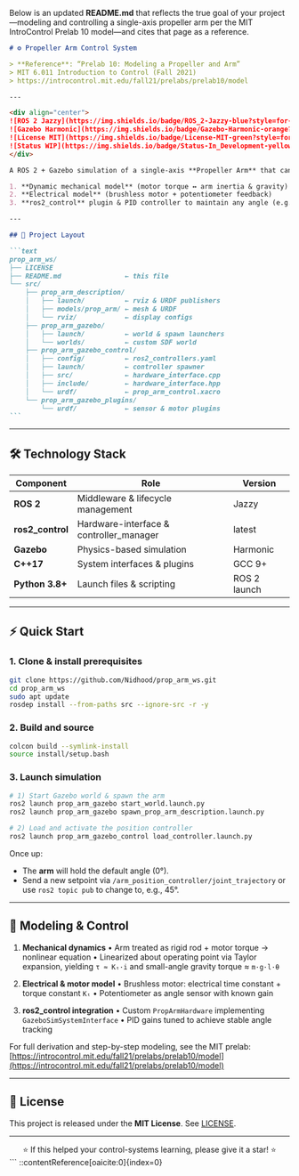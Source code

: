 Below is an updated **README.md** that reflects the true goal of your project—modeling and controlling a single-axis propeller arm per the MIT IntroControl Prelab 10 model—and cites that page as a reference.

````markdown
# ⚙️ Propeller Arm Control System

> **Reference**: “Prelab 10: Modeling a Propeller and Arm”  
> MIT 6.011 Introduction to Control (Fall 2021)  
> https://introcontrol.mit.edu/fall21/prelabs/prelab10/model

---

<div align="center">
![ROS 2 Jazzy](https://img.shields.io/badge/ROS_2-Jazzy-blue?style=for-the-badge&logo=ros)
![Gazebo Harmonic](https://img.shields.io/badge/Gazebo-Harmonic-orange?style=for-the-badge&logo=gazebo)
![License MIT](https://img.shields.io/badge/License-MIT-green?style=for-the-badge)
![Status WIP](https://img.shields.io/badge/Status-In_Development-yellow?style=for-the-badge)
</div>

A ROS 2 + Gazebo simulation of a single-axis **Propeller Arm** that can hold a specified angle against gravity using a closed-loop controller. We implement:

1. **Dynamic mechanical model** (motor torque ↔ arm inertia & gravity)
2. **Electrical model** (brushless motor + potentiometer feedback)
3. **ros2_control** plugin & PID controller to maintain any angle (e.g. 0°, 45°) in simulation.

---

## 📐 Project Layout

```text
prop_arm_ws/
├── LICENSE
├── README.md                ← this file
└── src/
    ├── prop_arm_description/
    │   ├── launch/          ← rviz & URDF publishers
    │   ├── models/prop_arm/ ← mesh & URDF
    │   └── rviz/            ← display configs
    ├── prop_arm_gazebo/
    │   ├── launch/          ← world & spawn launchers
    │   └── worlds/          ← custom SDF world
    ├── prop_arm_gazebo_control/
    │   ├── config/          ← ros2_controllers.yaml
    │   ├── launch/          ← controller spawner
    │   ├── src/             ← hardware_interface.cpp
    │   ├── include/         ← hardware_interface.hpp
    │   └── urdf/            ← prop_arm_control.xacro
    └── prop_arm_gazebo_plugins/
        └── urdf/            ← sensor & motor plugins
```
````

---

## 🛠️ Technology Stack

| Component        | Role                                    | Version      |
| ---------------- | --------------------------------------- | ------------ |
| **ROS 2**        | Middleware & lifecycle management       | Jazzy        |
| **ros2_control** | Hardware-interface & controller_manager | latest       |
| **Gazebo**       | Physics-based simulation                | Harmonic     |
| **C++17**        | System interfaces & plugins             | GCC 9+       |
| **Python 3.8+**  | Launch files & scripting                | ROS 2 launch |

---

## ⚡ Quick Start

### 1. Clone & install prerequisites

```bash
git clone https://github.com/Nidhood/prop_arm_ws.git
cd prop_arm_ws
sudo apt update
rosdep install --from-paths src --ignore-src -r -y
```

### 2. Build and source

```bash
colcon build --symlink-install
source install/setup.bash
```

### 3. Launch simulation

```bash
# 1) Start Gazebo world & spawn the arm
ros2 launch prop_arm_gazebo start_world.launch.py
ros2 launch prop_arm_gazebo spawn_prop_arm_description.launch.py

# 2) Load and activate the position controller
ros2 launch prop_arm_gazebo_control load_controller.launch.py
```

Once up:

- The **arm** will hold the default angle (0°).
- Send a new setpoint via `/arm_position_controller/joint_trajectory` or use `ros2 topic pub` to change to, e.g., 45°.

---

## 🧮 Modeling & Control

1. **Mechanical dynamics**
   • Arm treated as rigid rod + motor torque → nonlinear equation
   • Linearized about operating point via Taylor expansion, yielding `τ ≈ Kₜ·i` and small-angle gravity torque ≈ `m·g·l·θ`

2. **Electrical & motor model**
   • Brushless motor: electrical time constant + torque constant `Kₜ`
   • Potentiometer as angle sensor with known gain

3. **ros2_control integration**
   • Custom `PropArmHardware` implementing `GazeboSimSystemInterface`
   • PID gains tuned to achieve stable angle tracking

For full derivation and step-by-step modeling, see the MIT prelab:
[https://introcontrol.mit.edu/fall21/prelabs/prelab10/model](https://introcontrol.mit.edu/fall21/prelabs/prelab10/model)

---

## 📜 License

This project is released under the **MIT License**. See [LICENSE](LICENSE).

---

<div align="center">
⭐ If this helped your control-systems learning, please give it a star! ⭐
</div>
```
::contentReference[oaicite:0]{index=0}
